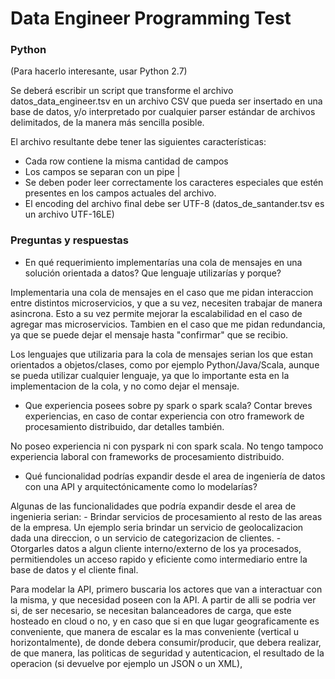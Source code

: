 # Data Engineer Programming Test

### Python 
(Para hacerlo interesante, usar Python 2.7)

Se deberá escribir un script que transforme el archivo datos_data_engineer.tsv en un archivo CSV que pueda ser insertado en una base de datos, y/o interpretado por cualquier parser estándar de archivos delimitados, de la manera más sencilla posible.

El archivo resultante debe tener las siguientes características:
* Cada row contiene la misma cantidad de campos
* Los campos se separan con un pipe |
* Se deben poder leer correctamente los caracteres especiales que estén presentes en los campos actuales del archivo. 
* El encoding del archivo final debe ser UTF-8 (datos_de_santander.tsv es un archivo UTF-16LE)

### Preguntas y respuestas
* En qué requerimiento implementarías una cola de mensajes en una solución orientada a datos?  Que lenguaje utilizarías y porque?

Implementaria una cola de mensajes en el caso que me pidan interaccion entre distintos microservicios, y que a su vez, necesiten trabajar de manera asincrona. 
Esto a su vez permite mejorar la escalabilidad en el caso de agregar mas microservicios.
Tambien en el caso que me pidan redundancia, ya que se puede dejar el mensaje hasta "confirmar"  que se recibio.

Los lenguajes que utilizaria para la cola de mensajes serian los que estan orientados a objetos/clases, como por ejemplo Python/Java/Scala, aunque
se pueda utilizar cualquier lenguaje, ya que lo importante esta en la implementacion de la cola, y no como dejar el mensaje.


* Que experiencia posees sobre py spark o spark scala? Contar breves experiencias, en caso de contar experiencia con otro framework de procesamiento distribuido, dar detalles también.

No poseo experiencia ni con pyspark ni con spark scala. No tengo tampoco experiencia laboral con frameworks de procesamiento distribuido. 

* Qué funcionalidad podrías expandir desde el area de ingeniería de datos con una API y arquitectónicamente como lo modelarías?

Algunas de las funcionalidades que podría expandir desde el area de ingenieria serian:
	- Brindar servicios de procesamiento al resto de las areas de la empresa. Un ejemplo seria brindar un servicio de geolocalizacion dada una direccion, 
		o un servicio de categorizacion de clientes.
	- Otorgarles datos a algun cliente interno/externo de los ya procesados, permitiendoles un acceso rapido y eficiente como intermediario entre 
		la base de datos y el cliente final.

Para modelar la API, primero buscaria los actores que van a interactuar con la misma, y que necesidad poseen con la API.
A partir de alli se podria ver si, de ser necesario, se necesitan balanceadores de carga, que este hosteado en cloud o no, y en caso que si en 
que lugar geograficamente es conveniente, que manera de escalar es la mas conveniente (vertical u horizontalmente), de donde debera consumir/producir, 
que debera realizar, de que manera, las politicas de seguridad y autenticacion, el resultado de la operacion (si devuelve por ejemplo un JSON o un XML), 